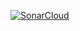 [![SonarCloud](https://github.com/ZebinLibs0001/trabajo3-localizacion-covid/actions/workflows/main.yml/badge.svg)](https://github.com/ZebinLibs0001/trabajo3-localizacion-covid/actions/workflows/main.yml)
